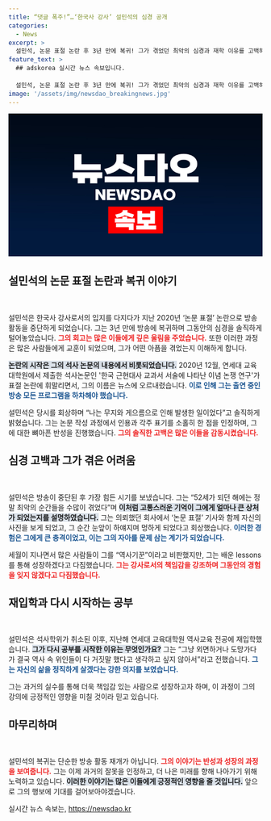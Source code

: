 ```yaml
---
title: “댓글 폭주!”…‘한국사 강사’ 설민석의 심경 공개
categories:
  - News
excerpt: >
  설민석, 논문 표절 논란 후 3년 만에 복귀! 그가 겪었던 최악의 심경과 재학 이유를 고백하며 진정한 강사로서의 삶을 찾아가는 과정을 전한다. 클릭을 유도하는 파란만장한 그의 이야기를 놓치지 마세요!
feature_text: >
  ## adskorea 실시간 뉴스 속보입니다.

  설민석, 논문 표절 논란 후 3년 만에 복귀! 그가 겪었던 최악의 심경과 재학 이유를 고백하며 진정한 강사로서의 삶을 찾아가는 과정을 전한다. 클릭을 유도하는 파란만장한 그의 이야기를 놓치지 마세요!
image: '/assets/img/newsdao_breakingnews.jpg'
---
```


<p><img src="/assets/img/newsdao_breakingnews.jpg" alt="adskorea 속보" /></p>

<h2 data-ke-size="size26">설민석의 논문 표절 논란과 복귀 이야기</h2>

<p data-ke-size="size16">&nbsp;</p>

<p>설민석은 한국사 강사로서의 입지를 다지다가 지난 2020년 ‘논문 표절’ 논란으로 방송 활동을 중단하게 되었습니다. 그는 3년 만에 방송에 복귀하며 그동안의 심경을 솔직하게 털어놓았습니다. <b><span style="color: #ee2323;">그의 회고는 많은 이들에게 깊은 울림을 주었습니다.</span></b> 또한 이러한 과정은 많은 사람들에게 교훈이 되었으며, 그가 어떤 아픔을 겪었는지 이해하게 합니다. </p>

<p><b><span style="background-color: #21538527;">논란의 시작은 그의 석사 논문의 내용에서 비롯되었습니다.</span></b> 2020년 12월, 연세대 교육대학원에서 제출한 석사논문인 '한국 근현대사 교과서 서술에 나타난 이념 논쟁 연구'가 표절 논란에 휘말리면서, 그의 이름은 뉴스에 오르내렸습니다. <b><span style="color: #1a5490;">이로 인해 그는 출연 중인 방송 모든 프로그램을 하차해야 했습니다.</span></b> </p>

<p>설민석은 당시를 회상하며 “나는 무지와 게으름으로 인해 발생한 일이었다”고 솔직하게 밝혔습니다. 그는 논문 작성 과정에서 인용과 각주 표기를 소홀히 한 점을 인정하며, 그에 대한 뼈아픈 반성을 진행했습니다. <b><span style="color: #ee2323;">그의 솔직한 고백은 많은 이들을 감동시켰습니다.</span></b> </p>

<h2 data-ke-size="size26">심경 고백과 그가 겪은 어려움</h2>

<p data-ke-size="size16">&nbsp;</p>

<p>설민석은 방송이 중단된 후 가장 힘든 시기를 보냈습니다. 그는 “52세가 되던 해에는 정말 최악의 순간들을 수많이 겪었다”며 <b><span style="background-color: #21538527;">이처럼 고통스러운 기억이 그에게 얼마나 큰 상처가 되었는지를 설명하였습니다.</span></b> 그는 의뢰했던 회사에서 ‘논문 표절’ 기사와 함께 자신의 사진을 보게 되었고, 그 순간 눈앞이 하얘지며 멍하게 되었다고 회상했습니다. <b><span style="color: #1a5490;">이러한 경험은 그에게 큰 충격이었고, 이는 그의 자아를 문제 삼는 계기가 되었습니다.</span></b> </p>

<p>세월이 지나면서 많은 사람들이 그를 “역사기꾼”이라고 비판했지만, 그는 배운 lessons를 통해 성장하겠다고 다짐했습니다. <b><span style="color: #ee2323;">그는 강사로서의 책임감을 강조하며 그동안의 경험을 잊지 않겠다고 다짐했습니다.</span></b> </p>

<h2 data-ke-size="size26">재입학과 다시 시작하는 공부</h2>

<p data-ke-size="size16">&nbsp;</p>

<p>설민석은 석사학위가 취소된 이후, 지난해 연세대 교육대학원 역사교육 전공에 재입학했습니다. <b><span style="background-color: #21538527;">그가 다시 공부를 시작한 이유는 무엇인가요?</span></b> 그는 “그냥 외면하거나 도망가다가 결국 역사 속 위인들이 다 거짓말 했다고 생각하고 싶지 않아서”라고 전했습니다. <b><span style="color: #1a5490;">그는 자신의 삶을 정직하게 살겠다는 강한 의지를 보였습니다.</span></b> </p>

<p>그는 과거의 실수를 통해 더욱 책임감 있는 사람으로 성장하고자 하며, 이 과정이 그의 강의에 긍정적인 영향을 미칠 것이라 믿고 있습니다. </p>

<h2 data-ke-size="size26">마무리하며</h2>

<p data-ke-size="size16">&nbsp;</p>

<p>설민석의 복귀는 단순한 방송 활동 재개가 아닙니다. <b><span style="color: #ee2323;">그의 이야기는 반성과 성장의 과정을 보여줍니다.</span></b> 그는 이제 과거의 잘못을 인정하고, 더 나은 미래를 향해 나아가기 위해 노력하고 있습니다. <b><span style="background-color: #21538527;">이러한 이야기는 많은 이들에게 긍정적인 영향을 줄 것입니다.</span></b> 앞으로 그의 행보에 기대를 걸어보아야겠습니다.</p>
실시간 뉴스 속보는, <a href="https://newsdao.kr" rel="dofollow">https://newsdao.kr</a>


